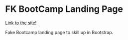 # FK BootCamp Landing Page

[Link to the site!](https://gonzalo-fuente.github.io/FK_Bootcamp_Landing_Page/)

Fake Bootcamp landing page to skill up in Bootstrap.
